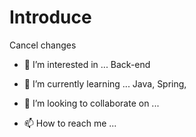 # Introduce
Cancel changes


- 👀 I’m interested in ...
Back-end

- 🌱 I’m currently learning ...
Java, Spring, 

- 💞️ I’m looking to collaborate on ...


- 📫 How to reach me ...



<!---
jwoojun/jwoojun is a ✨ special ✨ repository because its `README.md` (this file) appears on your GitHub profile.
You can click the Preview link to take a look at your changes.
--->
